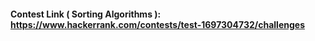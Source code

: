 #### Contest Link ( Sorting Algorithms ): https://www.hackerrank.com/contests/test-1697304732/challenges
